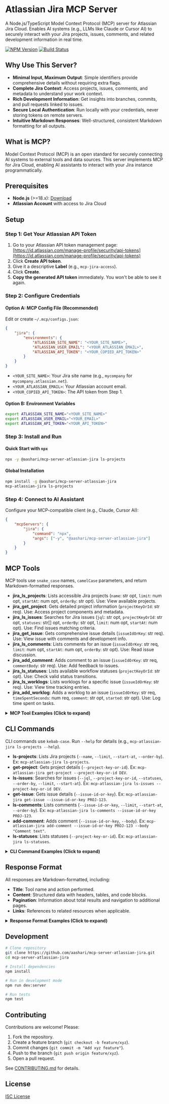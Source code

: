 # Atlassian Jira MCP Server

A Node.js/TypeScript Model Context Protocol (MCP) server for Atlassian Jira Cloud. Enables AI systems (e.g., LLMs like Claude or Cursor AI) to securely interact with your Jira projects, issues, comments, and related development information in real time.

[![NPM Version](https://img.shields.io/npm/v/@aashari/mcp-server-atlassian-jira)](https://www.npmjs.com/package/@aashari/mcp-server-atlassian-jira)
[![Build Status](https://img.shields.io/github/workflow/status/aashari/mcp-server-atlassian-jira/CI)](https://github.com/aashari/mcp-server-atlassian-jira/actions)

## Why Use This Server?

- **Minimal Input, Maximum Output**: Simple identifiers provide comprehensive details without requiring extra flags.
- **Complete Jira Context**: Access projects, issues, comments, and metadata to understand your work context.
- **Rich Development Information**: Get insights into branches, commits, and pull requests linked to issues.
- **Secure Local Authentication**: Run locally with your credentials, never storing tokens on remote servers.
- **Intuitive Markdown Responses**: Well-structured, consistent Markdown formatting for all outputs.

## What is MCP?

Model Context Protocol (MCP) is an open standard for securely connecting AI systems to external tools and data sources. This server implements MCP for Jira Cloud, enabling AI assistants to interact with your Jira instance programmatically.

## Prerequisites

- **Node.js** (>=18.x): [Download](https://nodejs.org/)
- **Atlassian Account** with access to Jira Cloud

## Setup

### Step 1: Get Your Atlassian API Token

1. Go to your Atlassian API token management page: [https://id.atlassian.com/manage-profile/security/api-tokens](https://id.atlassian.com/manage-profile/security/api-tokens)
2. Click **Create API token**.
3. Give it a descriptive **Label** (e.g., `mcp-jira-access`).
4. Click **Create**.
5. **Copy the generated API token** immediately. You won't be able to see it again.

### Step 2: Configure Credentials

#### Option A: MCP Config File (Recommended)

Edit or create `~/.mcp/configs.json`:

```json
{
	"jira": {
		"environments": {
			"ATLASSIAN_SITE_NAME": "<YOUR_SITE_NAME>",
			"ATLASSIAN_USER_EMAIL": "<YOUR_ATLASSIAN_EMAIL>",
			"ATLASSIAN_API_TOKEN": "<YOUR_COPIED_API_TOKEN>"
		}
	}
}
```

- `<YOUR_SITE_NAME>`: Your Jira site name (e.g., `mycompany` for `mycompany.atlassian.net`).
- `<YOUR_ATLASSIAN_EMAIL>`: Your Atlassian account email.
- `<YOUR_COPIED_API_TOKEN>`: The API token from Step 1.

#### Option B: Environment Variables

```bash
export ATLASSIAN_SITE_NAME="<YOUR_SITE_NAME>"
export ATLASSIAN_USER_EMAIL="<YOUR_EMAIL>"
export ATLASSIAN_API_TOKEN="<YOUR_API_TOKEN>"
```

### Step 3: Install and Run

#### Quick Start with `npx`

```bash
npx -y @aashari/mcp-server-atlassian-jira ls-projects
```

#### Global Installation

```bash
npm install -g @aashari/mcp-server-atlassian-jira
mcp-atlassian-jira ls-projects
```

### Step 4: Connect to AI Assistant

Configure your MCP-compatible client (e.g., Claude, Cursor AI):

```json
{
	"mcpServers": {
		"jira": {
			"command": "npx",
			"args": ["-y", "@aashari/mcp-server-atlassian-jira"]
		}
	}
}
```

## MCP Tools

MCP tools use `snake_case` names, `camelCase` parameters, and return Markdown-formatted responses.

- **jira_ls_projects**: Lists accessible Jira projects (`name`: str opt, `limit`: num opt, `startAt`: num opt, `orderBy`: str opt). Use: View available projects.
- **jira_get_project**: Gets detailed project information (`projectKeyOrId`: str req). Use: Access project components and metadata.
- **jira_ls_issues**: Searches for Jira issues (`jql`: str opt, `projectKeyOrId`: str opt, `statuses`: str[] opt, `orderBy`: str opt, `limit`: num opt, `startAt`: num opt). Use: Find issues matching criteria.
- **jira_get_issue**: Gets comprehensive issue details (`issueIdOrKey`: str req). Use: View issue with comments and development info.
- **jira_ls_comments**: Lists comments for an issue (`issueIdOrKey`: str req, `limit`: num opt, `startAt`: num opt, `orderBy`: str opt). Use: Read issue discussion.
- **jira_add_comment**: Adds comment to an issue (`issueIdOrKey`: str req, `commentBody`: str req). Use: Add feedback to issues.
- **jira_ls_statuses**: Lists available workflow statuses (`projectKeyOrId`: str opt). Use: Check valid status transitions.
- **jira_ls_worklogs**: Lists worklogs for a specific issue (`issueIdOrKey`: str req). Use: View time tracking entries.
- **jira_add_worklog**: Adds a worklog to an issue (`issueIdOrKey`: str req, `timeSpentSeconds`: num req, `comment`: str opt, `started`: str opt). Use: Log time spent on tasks.

<details>
<summary><b>MCP Tool Examples (Click to expand)</b></summary>

### `jira_ls_projects`

**Basic List Projects:**
```json
{}
```

**Filtered Projects:**
```json
{
	"name": "Platform",
	"limit": 10,
	"orderBy": "name"
}
```

### `jira_get_project`

**Get Project by Key:**
```json
{ "projectKeyOrId": "DEV" }
```

**Get Project by ID:**
```json
{ "projectKeyOrId": "10001" }
```

### `jira_ls_issues`

**Search with JQL:**
```json
{ "jql": "project = DEV AND status = 'In Progress'" }
```

**Filter by Project and Status:**
```json
{
	"projectKeyOrId": "DEV",
	"statuses": ["In Progress", "To Do"],
	"limit": 15
}
```

### `jira_get_issue`

**Get Issue Details:**
```json
{ "issueIdOrKey": "PROJ-123" }
```

### `jira_ls_comments`

**List Comments:**
```json
{ "issueIdOrKey": "PROJ-123" }
```

**Sorted Comments:**
```json
{
	"issueIdOrKey": "PROJ-123",
	"limit": 10,
	"orderBy": "created DESC"
}
```

### `jira_add_comment`

**Add Comment:**
```json
{
	"issueIdOrKey": "PROJ-123",
	"commentBody": "Thanks for the update. I'll review this by end of day."
}
```

### `jira_ls_statuses`

**List All Statuses:**
```json
{}
```

**Project-Specific Statuses:**
```json
{ "projectKeyOrId": "DEV" }
```

</details>

## CLI Commands

CLI commands use `kebab-case`. Run `--help` for details (e.g., `mcp-atlassian-jira ls-projects --help`).

- **ls-projects**: Lists Jira projects (`--name`, `--limit`, `--start-at`, `--order-by`). Ex: `mcp-atlassian-jira ls-projects`.
- **get-project**: Gets project details (`--project-key-or-id`). Ex: `mcp-atlassian-jira get-project --project-key-or-id DEV`.
- **ls-issues**: Searches for issues (`--jql`, `--project-key-or-id`, `--statuses`, `--order-by`, `--limit`, `--start-at`). Ex: `mcp-atlassian-jira ls-issues --project-key-or-id DEV`.
- **get-issue**: Gets issue details (`--issue-id-or-key`). Ex: `mcp-atlassian-jira get-issue --issue-id-or-key PROJ-123`.
- **ls-comments**: Lists comments (`--issue-id-or-key`, `--limit`, `--start-at`, `--order-by`). Ex: `mcp-atlassian-jira ls-comments --issue-id-or-key PROJ-123`.
- **add-comment**: Adds comment (`--issue-id-or-key`, `--body`). Ex: `mcp-atlassian-jira add-comment --issue-id-or-key PROJ-123 --body "Comment text"`.
- **ls-statuses**: Lists statuses (`--project-key-or-id`). Ex: `mcp-atlassian-jira ls-statuses`.

<details>
<summary><b>CLI Command Examples (Click to expand)</b></summary>

### List Projects

**Basic List:**
```bash
mcp-atlassian-jira ls-projects
```

**Filtered List:**
```bash
mcp-atlassian-jira ls-projects --name "Platform" --limit 10 --order-by "name"
```

### Get Project

```bash
mcp-atlassian-jira get-project --project-key-or-id DEV
```

### List Issues

**With JQL:**
```bash
mcp-atlassian-jira ls-issues --jql "project = DEV AND status = 'In Progress'"
```

**With Filters:**
```bash
mcp-atlassian-jira ls-issues --project-key-or-id DEV --statuses "In Progress" "To Do" --limit 15
```

### Get Issue

```bash
mcp-atlassian-jira get-issue --issue-id-or-key PROJ-123
```

### List Comments

```bash
mcp-atlassian-jira ls-comments --issue-id-or-key PROJ-123 --order-by "created DESC"
```

### Add Comment

```bash
mcp-atlassian-jira add-comment --issue-id-or-key PROJ-123 --body "This issue has been prioritized for the next sprint."
```

### List Statuses

```bash
mcp-atlassian-jira ls-statuses --project-key-or-id DEV
```

</details>

## Response Format

All responses are Markdown-formatted, including:

- **Title**: Tool name and action performed.
- **Content**: Structured data with headers, tables, and code blocks.
- **Pagination**: Information about total results and navigation to additional pages.
- **Links**: References to related resources when applicable.

<details>
<summary><b>Response Format Examples (Click to expand)</b></summary>

### Project List Response

```markdown
# Jira Projects

Showing **4** projects matching "Platform" out of 15 total projects.

| Key | Name | Lead | Issues |
|---|---|---|---|
| [PLAT](#) | Platform Services | Maria Johnson | 204 issues |
| [PLTX](#) | Platform Extensions | Chris Smith | 156 issues |
| [PAPI](#) | Platform API | Dev Team | 87 issues |
| [PINT](#) | Platform Integrations | Alex Wong | 42 issues |

*Retrieved from mycompany.atlassian.net on 2025-05-19 14:22 UTC*
```

### Issue Details Response

```markdown
# Issue: PROJ-123

**[PROJ-123](https://mycompany.atlassian.net/browse/PROJ-123): Implement OAuth2 authentication flow**

**Project:** [PROJ](#) (Project Name)
**Type:** 🛠️ Task
**Status:** 🟡 In Progress
**Priority:** 🔼 High
**Assignee:** Jane Doe
**Reporter:** John Smith
**Created:** 2025-05-01
**Updated:** 2025-05-18

## Description

We need to implement the OAuth2 authentication flow with the following requirements:

- Support authorization code flow
- Implement PKCE extension
- Store refresh tokens securely
- Add automatic token refresh

## Comments (3)

### John Smith - 2025-05-01
Initial requirements attached. See the authentication flow diagram.

### Jane Doe - 2025-05-15
I've started implementation. Questions about token expiration and storage.

### Project Lead - 2025-05-18
Looks good so far. Please add unit tests for token refresh logic.

## Development Information

**Branch:** feature/oauth2-auth
**Commits:** 7 commits by Jane Doe
**Pull Request:** [PR-45](https://github.com/mycompany/project/pull/45) (Open)

*Retrieved on 2025-05-19 14:25 UTC*
```

</details>

## Development

```bash
# Clone repository
git clone https://github.com/aashari/mcp-server-atlassian-jira.git
cd mcp-server-atlassian-jira

# Install dependencies
npm install

# Run in development mode
npm run dev:server

# Run tests
npm test
```

## Contributing

Contributions are welcome! Please:

1. Fork the repository.
2. Create a feature branch (`git checkout -b feature/xyz`).
3. Commit changes (`git commit -m "Add xyz feature"`).
4. Push to the branch (`git push origin feature/xyz`).
5. Open a pull request.

See [CONTRIBUTING.md](CONTRIBUTING.md) for details.

## License

[ISC License](LICENSE)
